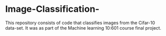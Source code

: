 # Image-Classification-
This repository consists of code that classifies images from the Cifar-10 data-set. It was as part of the Machine learning 10:601 course final project.
